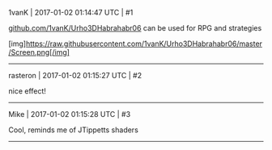1vanK | 2017-01-02 01:14:47 UTC | #1

[github.com/1vanK/Urho3DHabrahabr06](https://github.com/1vanK/Urho3DHabrahabr06)
can be used for RPG and strategies

[img]https://raw.githubusercontent.com/1vanK/Urho3DHabrahabr06/master/Screen.png[/img]

-------------------------

rasteron | 2017-01-02 01:15:27 UTC | #2

nice effect!

-------------------------

Mike | 2017-01-02 01:15:28 UTC | #3

Cool, reminds me of JTippetts shaders

-------------------------

